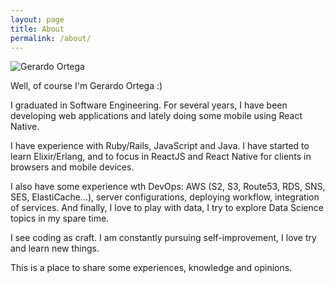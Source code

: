 ```yaml
---
layout: page
title: About
permalink: /about/
---
```


<img src="{{ site.baseurl }}assets/gerardo_ortega.jpg" title="Gerardo Ortega" class="profile">

Well, of course I'm Gerardo Ortega :)

I graduated in Software Engineering. For several years, I have been developing web applications and lately doing some mobile using React Native.

I have experience with Ruby/Rails, JavaScript and Java. I have started to learn Elixir/Erlang, and to focus in ReactJS and React Native for clients in browsers and mobile devices.

I also have some experience wth DevOps: AWS (S2, S3, Route53, RDS, SNS, SES, ElastiCache...), server configurations, deploying workflow, integration of services. And finally, I love to play with data, I try to explore Data Science topics in my spare time.

I see coding as craft. I am constantly pursuing self-improvement, I love try and learn new things.

This is a place to share some experiences, knowledge and opinions.
